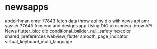 # newsapps
abdelrhman omar 77843 fetch data throw api by dio with news api
amr yasser 77643 frontend and designs app
Using DIO to connect throw API News
flutter_bloc
dio
conditional_builder_null_safety
hexcolor
shared_preferences
webview_flutter
smooth_page_indicator
virtual_keyboard_multi_language


